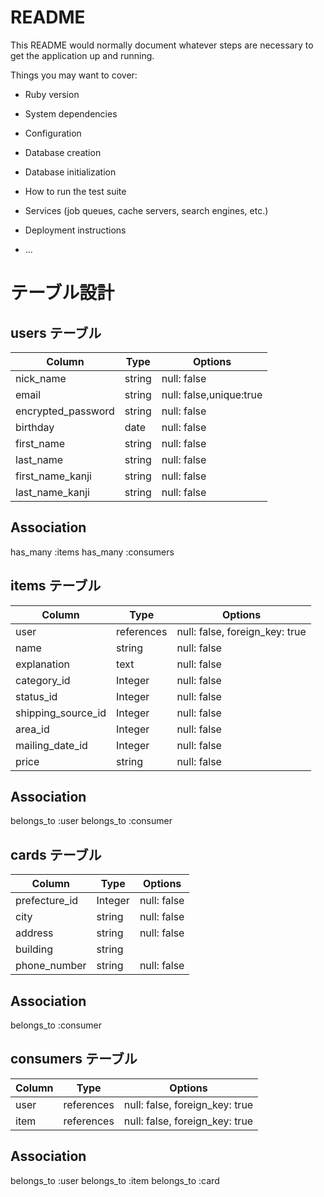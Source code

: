 # README

This README would normally document whatever steps are necessary to get the
application up and running.

Things you may want to cover:

* Ruby version

* System dependencies

* Configuration

* Database creation

* Database initialization

* How to run the test suite

* Services (job queues, cache servers, search engines, etc.)

* Deployment instructions

* ...
# テーブル設計

## users テーブル
| Column                  | Type       | Options                        |
| ----------------------- | ---------- | ------------------------------ |
| nick_name               | string     | null: false                    |
| email                   | string     | null: false,unique:true        |
| encrypted_password      | string     | null: false                    |
| birthday                | date       | null: false                    |
| first_name              | string     | null: false                    |
| last_name               | string     | null: false                    |
| first_name_kanji        | string     | null: false                    |
| last_name_kanji         | string     | null: false                    |

## Association
has_many :items
has_many :consumers

## items テーブル
| Column               | Type       | Options                        |
| -------------------- | ---------- | ------------------------------ |
| user                 | references | null: false, foreign_key: true |
| name                 | string     | null: false                    |
| explanation          | text       | null: false                    |
| category_id          | Integer    | null: false                    |
| status_id            | Integer    | null: false                    |
| shipping_source_id   | Integer    | null: false                    |
| area_id              | Integer    | null: false                    |
| mailing_date_id      | Integer    | null: false                    |
| price                | string     | null: false                    |

## Association
belongs_to :user
belongs_to :consumer

## cards テーブル
| Column               | Type       | Options                        |
| -------------------- | ---------- | ------------------------------ |
| prefecture_id        | Integer    | null: false                    |
| city                 | string     | null: false                    |
| address              | string     | null: false                    |
| building             | string     |                                |
| phone_number         | string     | null: false                    |

## Association
belongs_to :consumer


## consumers テーブル
| Column               | Type       | Options                        |
| -------------------- | ---------- | ------------------------------ |
| user                 | references | null: false, foreign_key: true |
| item                 | references | null: false, foreign_key: true |

## Association
belongs_to :user
belongs_to :item
belongs_to :card